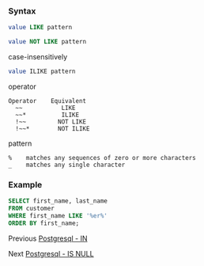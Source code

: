 ### Syntax
```SQL
value LIKE pattern
```
```SQL
value NOT LIKE pattern
```
case-insensitively
```SQL
value ILIKE pattern
```
operator
```
Operator    Equivalent
  ~~           LIKE
  ~~*          ILIKE
  !~~         NOT LIKE
  !~~*        NOT ILIKE
```
pattern
```
%    matches any sequences of zero or more characters
_    matches any single character
```

### Example
```SQL
SELECT first_name, last_name
FROM customer
WHERE first_name LIKE '%er%'
ORDER BY first_name;
```


Previous [Postgresql - IN](obsidian://open?vault=my_notes&file=Program%20language%2FSQL%2FPostgresql%2Fstatements%2FIN)

Next [Postgresql - IS NULL](obsidian://open?vault=my_notes&file=Program%20language%2FSQL%2FPostgresql%2Fstatements%2FIS%20NULL)